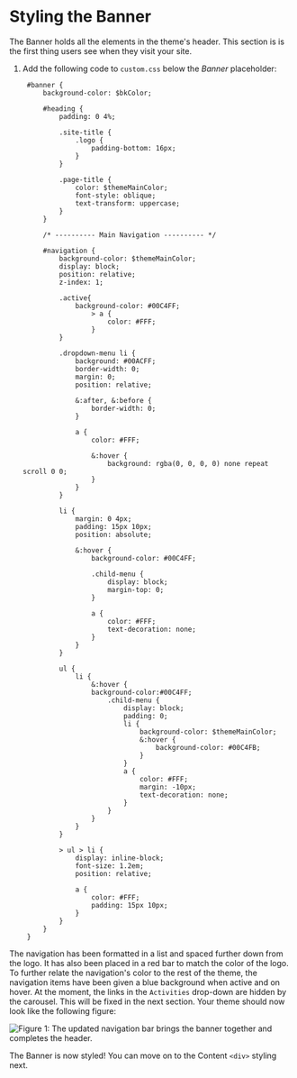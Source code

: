 # Styling the Banner [](id=styling-the-banner)

The Banner holds all the elements in the theme's header. This section is
is the first thing users see when they visit your site.

1. Add the following code to `custom.css` below the *Banner* placeholder:

        #banner {
            background-color: $bkColor;

            #heading {
                padding: 0 4%;

                .site-title {
                    .logo {
                        padding-bottom: 16px;
                    }
                }

                .page-title {
                    color: $themeMainColor;
                    font-style: oblique;
                    text-transform: uppercase;
                }
            }

            /* ---------- Main Navigation ---------- */

            #navigation {
                background-color: $themeMainColor;
                display: block;
                position: relative;
                z-index: 1;

                .active{
                    background-color: #00C4FF;
                        > a {
                            color: #FFF;
                        }
                }        
                
                .dropdown-menu li {
                    background: #00ACFF;
                    border-width: 0;
                    margin: 0;
                    position: relative;

                    &:after, &:before {
                        border-width: 0;
                    }

                    a {
                        color: #FFF;

                        &:hover {
                            background: rgba(0, 0, 0, 0) none repeat scroll 0 0;
                        }
                    }
                }

                li {
                    margin: 0 4px;
                    padding: 15px 10px;
                    position: absolute;

                    &:hover {
                        background-color: #00C4FF;

                        .child-menu {
                            display: block;
                            margin-top: 0;
                        }

                        a {
                            color: #FFF;
                            text-decoration: none;
                        }
                    }
                }

                ul {
                    li {
                        &:hover {
                        background-color:#00C4FF;
                            .child-menu {
                                display: block;
                                padding: 0;
                                li {
                                    background-color: $themeMainColor;
                                    &:hover {
                                        background-color: #00C4FB;
                                    }
                                }
                                a {
                                    color: #FFF;
                                    margin: -10px;
                                    text-decoration: none;
                                }
                            }
                        }
                    }
                }

                > ul > li {
                    display: inline-block;
                    font-size: 1.2em;
                    position: relative;

                    a {
                        color: #FFF;
                        padding: 15px 10px;
                    }
                }
            }
        }

The navigation has been formatted in a list and spaced further down from the
logo. It has also been placed in a red bar to match the color of the logo. To
further relate the navigation's color to the rest of the theme, the navigation
items have been given a blue background when active and on hover. At the moment, 
the links in the `Activities` drop-down are hidden by the carousel. This will be 
fixed in the next section. Your theme should now look like the following figure:

![Figure 1: The updated navigation bar brings the banner together and completes the header.](../../images/css-banner.png)

The Banner is now styled! You can move on to the Content `<div>` styling next.
